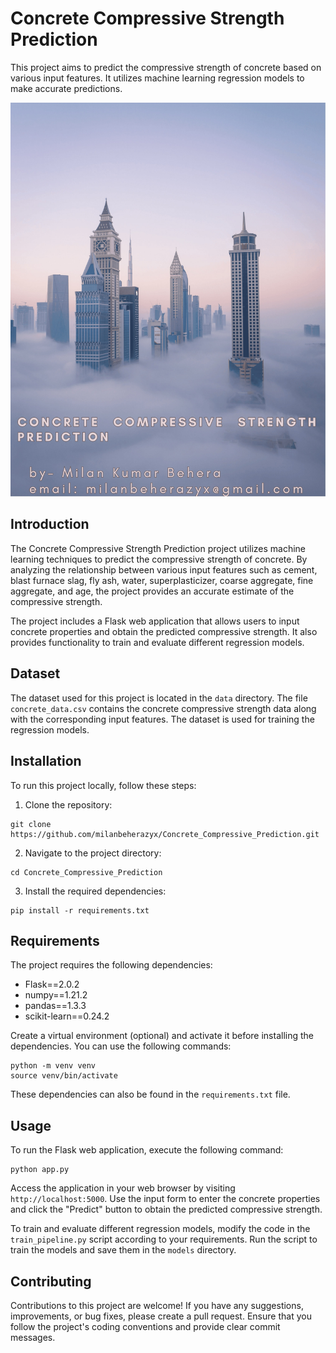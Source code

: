 # Concrete Compressive Strength Prediction

This project aims to predict the compressive strength of concrete based on various input features. It utilizes machine learning regression models to make accurate predictions.

![Concrete Compressive Prediction](Concrete_Compressive_Strength_Prediction.jpg)

## Introduction

The Concrete Compressive Strength Prediction project utilizes machine learning techniques to predict the compressive strength of concrete. By analyzing the relationship between various input features such as cement, blast furnace slag, fly ash, water, superplasticizer, coarse aggregate, fine aggregate, and age, the project provides an accurate estimate of the compressive strength.

The project includes a Flask web application that allows users to input concrete properties and obtain the predicted compressive strength. It also provides functionality to train and evaluate different regression models.

## Dataset

The dataset used for this project is located in the `data` directory. The file `concrete_data.csv` contains the concrete compressive strength data along with the corresponding input features. The dataset is used for training the regression models.

## Installation

To run this project locally, follow these steps:

1. Clone the repository:

```shell
git clone https://github.com/milanbeherazyx/Concrete_Compressive_Prediction.git
```

2. Navigate to the project directory:

```shell
cd Concrete_Compressive_Prediction
```

3. Install the required dependencies:

```shell
pip install -r requirements.txt
```

## Requirements

The project requires the following dependencies:

- Flask==2.0.2
- numpy==1.21.2
- pandas==1.3.3
- scikit-learn==0.24.2

Create a virtual environment (optional) and activate it before installing the dependencies. You can use the following commands:

```shell
python -m venv venv
source venv/bin/activate
```

These dependencies can also be found in the `requirements.txt` file.

## Usage

To run the Flask web application, execute the following command:

```shell
python app.py
```

Access the application in your web browser by visiting `http://localhost:5000`. Use the input form to enter the concrete properties and click the "Predict" button to obtain the predicted compressive strength.

To train and evaluate different regression models, modify the code in the `train_pipeline.py` script according to your requirements. Run the script to train the models and save them in the `models` directory.

## Contributing

Contributions to this project are welcome! If you have any suggestions, improvements, or bug fixes, please create a pull request. Ensure that you follow the project's coding conventions and provide clear commit messages.

